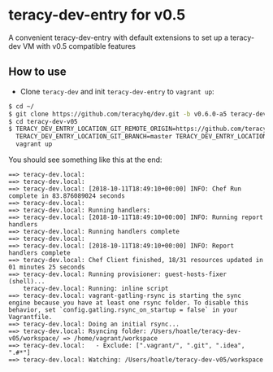 # teracy-dev-entry for v0.5

A convenient teracy-dev-entry with default extensions to set up a teracy-dev VM with v0.5 compatible features


## How to use

- Clone `teracy-dev` and init `teracy-dev-entry` to `vagrant up`:

```bash
$ cd ~/
$ git clone https://github.com/teracyhq/dev.git -b v0.6.0-a5 teracy-dev-v05
$ cd teracy-dev-v05
$ TERACY_DEV_ENTRY_LOCATION_GIT_REMOTE_ORIGIN=https://github.com/teracyhq-incubator/teracy-dev-entry-v05.git \
  TERACY_DEV_ENTRY_LOCATION_GIT_BRANCH=master TERACY_DEV_ENTRY_LOCATION_SYNC=true \
  vagrant up
```

You should see something like this at the end:


```
==> teracy-dev.local: 
==> teracy-dev.local: 
==> teracy-dev.local: [2018-10-11T18:49:10+00:00] INFO: Chef Run complete in 83.876089024 seconds
==> teracy-dev.local: 
==> teracy-dev.local: Running handlers:
==> teracy-dev.local: [2018-10-11T18:49:10+00:00] INFO: Running report handlers
==> teracy-dev.local: Running handlers complete
==> teracy-dev.local: 
==> teracy-dev.local: [2018-10-11T18:49:10+00:00] INFO: Report handlers complete
==> teracy-dev.local: Chef Client finished, 18/31 resources updated in 01 minutes 25 seconds
==> teracy-dev.local: Running provisioner: guest-hosts-fixer (shell)...
    teracy-dev.local: Running: inline script
==> teracy-dev.local: vagrant-gatling-rsync is starting the sync engine because you have at least one rsync folder. To disable this behavior, set `config.gatling.rsync_on_startup = false` in your Vagrantfile.
==> teracy-dev.local: Doing an initial rsync...
==> teracy-dev.local: Rsyncing folder: /Users/hoatle/teracy-dev-v05/workspace/ => /home/vagrant/workspace
==> teracy-dev.local:   - Exclude: [".vagrant/", ".git", ".idea", ".#*"]
==> teracy-dev.local: Watching: /Users/hoatle/teracy-dev-v05/workspace
```
